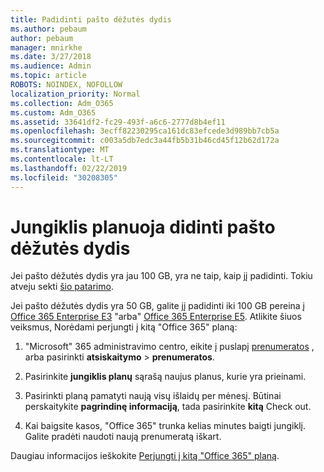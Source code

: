 ```yaml
---
title: Padidinti pašto dėžutės dydis
ms.author: pebaum
author: pebaum
manager: mnirkhe
ms.date: 3/27/2018
ms.audience: Admin
ms.topic: article
ROBOTS: NOINDEX, NOFOLLOW
localization_priority: Normal
ms.collection: Adm_O365
ms.custom: Adm_O365
ms.assetid: 33641df2-fc29-493f-a6c6-2777d8b4ef11
ms.openlocfilehash: 3ecff82230295ca161dc83efcede3d989bb7cb5a
ms.sourcegitcommit: c003a5db7edc3a44fb5b31b46cd45f12b62d172a
ms.translationtype: MT
ms.contentlocale: lt-LT
ms.lasthandoff: 02/22/2019
ms.locfileid: "30208305"
---
```

# <a name="switch-plans-to-increase-mailbox-size"></a>Jungiklis planuoja didinti pašto dėžutės dydis

Jei pašto dėžutės dydis yra jau 100 GB, yra ne taip, kaip jį padidinti. Tokiu atveju sekti [šio patarimo](https://support.office.com/client/e57572ff-0ba7-4782-ba5d-cdac3142ea71). 
  
Jei pašto dėžutės dydis yra 50 GB, galite jį padidinti iki 100 GB pereina į [Office 365 Enterprise E3](https://products.office.com/business/office-365-enterprise-e3-business-software) "arba" [Office 365 Enterprise E5](https://products.office.com/business/office-365-enterprise-e5-business-software). Atlikite šiuos veiksmus, Norėdami perjungti į kitą "Office 365" planą:
  
1. "Microsoft" 365 administravimo centro, eikite į puslapį [prenumeratos](https://go.microsoft.com/fwlink/p/?linkid=842054) , arba pasirinkti **atsiskaitymo** \> **prenumeratos**.
    
2. Pasirinkite **jungiklis planų** sąrašą naujus planus, kurie yra prieinami. 
    
3. Pasirinkti planą pamatyti naują visų išlaidų per mėnesį. Būtinai perskaitykite **pagrindinę informaciją**, tada pasirinkite **kitą** Check out. 
    
4. Kai baigsite kasos, "Office 365" trunka kelias minutes baigti jungiklį. Galite pradėti naudoti naują prenumeratą iškart.
    
Daugiau informacijos ieškokite [Perjungti į kitą "Office 365" planą](https://support.office.com/article/73318661-8f33-478b-bcc7-fb8d69dbb22a).
  

